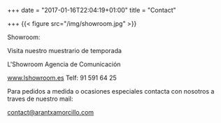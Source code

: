 +++
date = "2017-01-16T22:04:19+01:00"
title = "Contact"

+++
{{< figure src="/img/showroom.jpg"  >}}




Showroom:

Visita nuestro muestrario de temporada

L'Showroom   Agencia   de   Comunicación

www.lshowroom.es   Telf: 91 591 64 25


Para pedidos a medida o ocasiones especiales contacta con nosotros a traves de nuestro mail:

contact@arantxamorcillo.com
